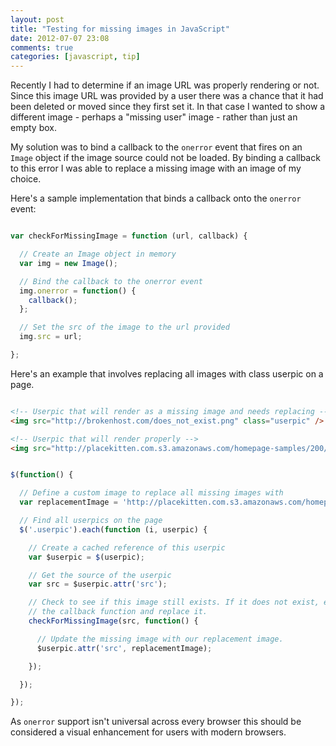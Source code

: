 ```yaml
---
layout: post
title: "Testing for missing images in JavaScript"
date: 2012-07-07 23:08
comments: true
categories: [javascript, tip]
---
```


Recently I had to determine if an image URL was properly rendering or not. Since
this image URL was provided by a user there was a chance that it had been
deleted or moved since they first set it. In that case I wanted to show a
different image - perhaps a "missing user" image - rather than just an empty
box.

My solution was to bind a callback to the ``onerror`` event that fires on an
``Image`` object if the image source could not be loaded. By binding a callback 
to this error I was able to replace a missing image with an image of my choice.


Here's a sample implementation that binds a callback onto the ``onerror`` event:

``` javascript

var checkForMissingImage = function (url, callback) {

  // Create an Image object in memory
  var img = new Image();

  // Bind the callback to the onerror event
  img.onerror = function() {
    callback();
  };

  // Set the src of the image to the url provided
  img.src = url;

};


```

Here's an example that involves replacing all images with class userpic on a page.

``` html

<!-- Userpic that will render as a missing image and needs replacing -->
<img src="http://brokenhost.com/does_not_exist.png" class="userpic" />

<!-- Userpic that will render properly -->
<img src="http://placekitten.com.s3.amazonaws.com/homepage-samples/200/287.jpg" class="userpic" />

```

``` javascript

$(function() {

  // Define a custom image to replace all missing images with
  var replacementImage = 'http://placekitten.com.s3.amazonaws.com/homepage-samples/408/287.jpg';

  // Find all userpics on the page
  $('.userpic').each(function (i, userpic) {

    // Create a cached reference of this userpic
    var $userpic = $(userpic);

    // Get the source of the userpic
    var src = $userpic.attr('src');

    // Check to see if this image still exists. If it does not exist, execute
    // the callback function and replace it.
    checkForMissingImage(src, function() {

      // Update the missing image with our replacement image.
      $userpic.attr('src', replacementImage);

    });

  });

});

```

As ``onerror`` support isn't universal across every browser this should be
considered a visual enhancement for users with modern browsers.


